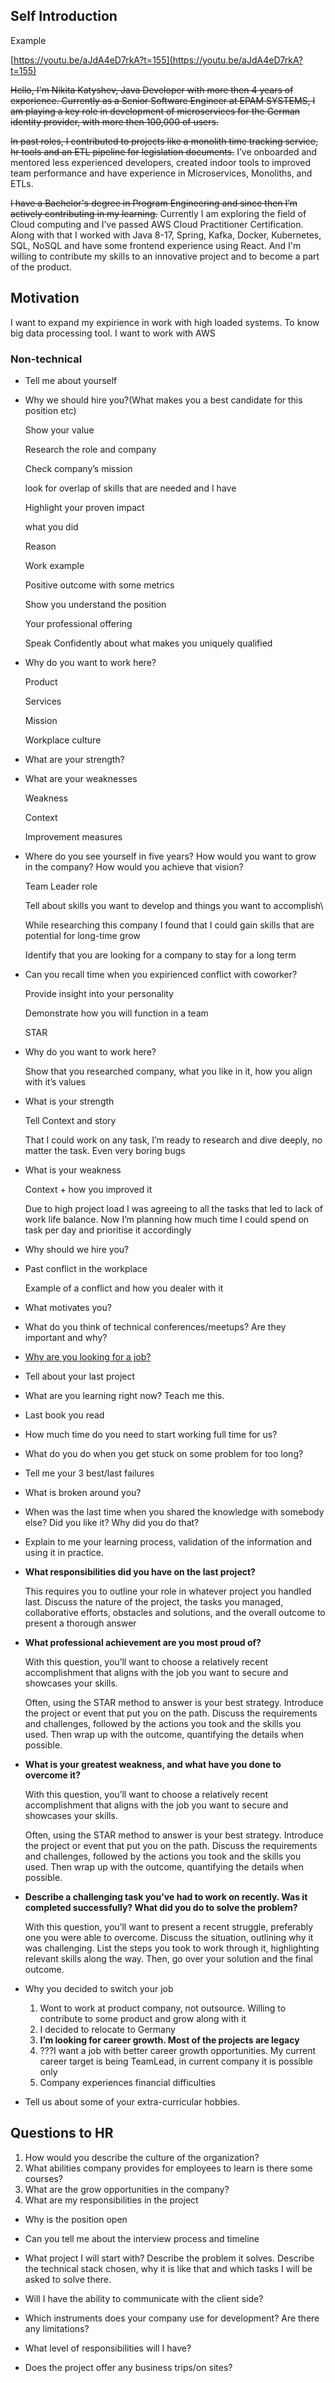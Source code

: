 ## Self Introduction

Example

[https://youtu.be/aJdA4eD7rkA?t=155](https://youtu.be/aJdA4eD7rkA?t=155)

~~Hello, I'm Nikita Katyshev, Java Developer with more then 4 years of experience. Currently as a Senior Software Engineer at EPAM SYSTEMS, I am playing a key role in development of microservices for the German identity provider, with more then 100,000 of users.~~

~~In past roles, I contributed to projects like a monolith time tracking service, hr tools and an ETL pipeline for legislation documents.~~ I’ve onboarded and mentored less experienced developers, created indoor tools to improved team performance and have experience in Microservices, Monoliths, and ETLs.

~~I have a Bachelor's degree in Program Engineering and since then I’m actively contributing in my learning.~~ Currently I am exploring the field of Cloud computing and I’ve passed AWS Cloud Practitioner Certification. Along with that I worked with Java 8-17, Spring, Kafka, Docker, Kubernetes, SQL, NoSQL and have some frontend experience using React. And I'm willing to contribute my skills to an innovative project and to become a part of the product.

## Motivation

I want to expand my expirience in work with high loaded systems. To know big data processing tool. I want to work with AWS

  

### Non-technical

- Tell me about yourself
- Why we should hire you?(What makes you a best candidate for this position etc)
    
    Show your value
    
    Research the role and company
    
    Check company’s mission
    
    look for overlap of skills that are needed and I have
    
    Highlight your proven impact
    
    what you did
    
    Reason
    
    Work example
    
    Positive outcome with some metrics
    
    Show you understand the position
    
    Your professional offering
    
    Speak Confidently about what makes you uniquely qualified
    
- Why do you want to work here?
    
    Product
    
    Services
    
    Mission
    
    Workplace culture
    
- What are your strength?
    
      
    
- What are your weaknesses
    
    Weakness
    
    Context
    
    Improvement measures
    
- Where do you see yourself in five years? How would you want to grow in the company? How would you achieve that vision?
    
    Team Leader role
    
    Tell about skills you want to develop and things you want to accomplish\
    
    While researching this company I found that I could gain skills that are potential for long-time grow
    
    Identify that you are looking for a company to stay for a long term
    
- Can you recall time when you expirienced conflict with coworker?
    
    Provide insight into your personality
    
    Demonstrate how you will function in a team
    
    STAR
    
- Why do you want to work here?
    
    Show that you researched company, what you like in it, how you align with it’s values
    
- What is your strength
    
    Tell Context and story
    
    That I could work on any task, I’m ready to research and dive deeply, no matter the task. Even very boring bugs
    
- What is your weakness
    
    Context + how you improved it
    
    Due to high project load I was agreeing to all the tasks that led to lack of work life balance. Now I’m planning how much time I could spend on task per day and prioritise it accordingly
    
- Why should we hire you?
    
      
    
- Past conflict in the workplace
    
    Example of a conflict and how you dealer with it
    
- What motivates you?
- What do you think of technical conferences/meetups? Are they important and why?
- [Why are you looking for a job?](https://github.com/d1mnewz/interviews/blob/master/Answers/Non-technical/Why%20are%20you%20looking%20for%20a%20job.md)
- Tell about your last project
- What are you learning right now? Teach me this.
- Last book you read
- How much time do you need to start working full time for us?
- What do you do when you get stuck on some problem for too long?
- Tell me your 3 best/last failures
- What is broken around you?
- When was the last time when you shared the knowledge with somebody else? Did you like it? Why did you do that?
- Explain to me your learning process, validation of the information and using it in practice.
- **What responsibilities did you have on the last project?**
    
    This requires you to outline your role in whatever project you handled last. Discuss the nature of the project, the tasks you managed, collaborative efforts, obstacles and solutions, and the overall outcome to present a thorough answer
    
- **What professional achievement are you most proud of?**
    
    With this question, you’ll want to choose a relatively recent accomplishment that aligns with the job you want to secure and showcases your skills.
    
    Often, using the STAR method to answer is your best strategy. Introduce the project or event that put you on the path. Discuss the requirements and challenges, followed by the actions you took and the skills you used. Then wrap up with the outcome, quantifying the details when possible.
    
- **What is your greatest weakness, and what have you done to overcome it?**
    
    With this question, you’ll want to choose a relatively recent accomplishment that aligns with the job you want to secure and showcases your skills.
    
    Often, using the STAR method to answer is your best strategy. Introduce the project or event that put you on the path. Discuss the requirements and challenges, followed by the actions you took and the skills you used. Then wrap up with the outcome, quantifying the details when possible.
    
- **Describe a challenging task you've had to work on recently. Was it completed successfully? What did you do to solve the problem?**
    
    With this question, you’ll want to present a recent struggle, preferably one you were able to overcome. Discuss the situation, outlining why it was challenging. List the steps you took to work through it, highlighting relevant skills along the way. Then, go over your solution and the final outcome.
    
- Why you decided to switch your job
    1. Wont to work at product company, not outsource. Willing to contribute to some product and grow along with it
    2. I decided to relocate to Germany
    3. **I’m looking for career growth. Most of the projects are legacy**
    4. ???I want a job with better career growth opportunities. My current career target is being TeamLead, in current company it is possible only
    5. Company experiences financial difficulties
    
- Tell us about some of your extra-curricular hobbies. 

## Questions to HR

1. How would you describe the culture of the organization?
2. What abilities company provides for employees to learn is there some courses?
3. What are the grow opportunities in the company?
4. What are my responsibilities in the project

- Why is the position open
- Can you tell me about the interview process and timeline

  

- What project I will start with? Describe the problem it solves. Describe the technical stack chosen, why it is like that and which tasks I will be asked to solve there.
- Will I have the ability to communicate with the client side?
- Which instruments does your company use for development? Are there any limitations?
- What level of responsibilities will I have?
- Does the project offer any business trips/on sites?